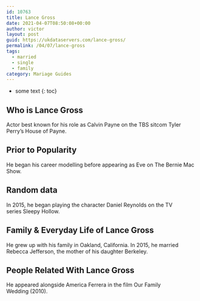 ```yaml
---
id: 10763
title: Lance Gross
date: 2021-04-07T08:50:08+00:00
author: victor
layout: post
guid: https://ukdataservers.com/lance-gross/
permalink: /04/07/lance-gross  
tags:
  - married
  - single
  - family
category: Mariage Guides
---
```


* some text
{: toc}


## Who is Lance Gross



Actor best known for his role as Calvin Payne on the TBS sitcom Tyler Perry&#8217;s House of Payne.

                
                
                
## Prior to Popularity



He began his career modelling before appearing as Eve on The Bernie Mac Show.

                
                
                
## Random data



In 2015, he began playing the character Daniel Reynolds on the TV series Sleepy Hollow.

                
                
                
## Family & Everyday Life of Lance Gross



He grew up with his family in Oakland, California. In 2015, he married Rebecca Jefferson, the mother of his daughter Berkeley.

                
                
                
## People Related With Lance Gross



He appeared alongside America Ferrera in the film Our Family Wedding (2010).

                
              
            
          
          
          